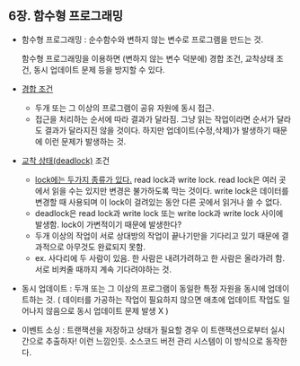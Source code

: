 ## 6장. 함수형 프로그래밍
- 함수형 프로그래밍 : 순수함수와 변하지 않는 변수로 프로그램을 만드는 것.
    
    함수형 프로그래밍을 이용하면 (변하지 않는 변수 덕분에) 경합 조건, 교착상태 조건, 동시 업데이트 문제 등을 방지할 수 있다.
    
- [경합 조건](https://velog.io/@sinclebear/12%EC%9E%A5.-%EA%B2%BD%ED%95%A9-%EC%A1%B0%EA%B1%B4%EC%9D%B4%EB%9E%80-%EB%AC%B4%EC%97%87%EC%9D%B8%EA%B0%80-%EA%B3%B5%EC%9C%A0-%EC%9E%90%EC%9B%90)
    - 두개 또는 그 이상의 프로그램이 공유 자원에 동시 접근.
    - 접근을 처리하는 순서에 따라 결과가 달라짐. 그냥 읽는 작업이라면 순서가 달라도 결과가 달라지진 않을 것이다. 하지만 업데이트(수정,삭제)가 발생하기 때문에 이런 문제가 발생하는 것.
- [교착 상태(deadlock)](https://ko.wikipedia.org/wiki/%EA%B5%90%EC%B0%A9_%EC%83%81%ED%83%9C) 조건
    - [lock에는 두가지 종류가 있다.](https://velog.io/@yrkim/Database-%ED%8A%B8%EB%9E%9C%EC%9E%AD%EC%85%98-deadlock) read lock과 write lock. read lock은 여러 곳에서 읽을 수는 있지만 변경은 불가하도록 막는 것이다. write lock은 데이터를 변경할 때 사용되며 이 lock이 걸려있는 동안 다른 곳에서 읽거나 쓸 수 없다.
    - deadlock은 read lock과 write lock 또는 write lock과 write lock 사이에 발생함. lock이 가변적이기 때문에 발생한다?
    - 두개 이상의 작업이 서로 상대방의 작업이 끝나기만을 기다리고 있기 때문에 결과적으로 아무것도 완료되지 못함.
    - ex. 사다리에 두 사람이 있음. 한 사람은 내려가려하고 한 사람은 올라가려 함. 서로 비켜줄 때까지 계속 기다려야하는 것.
- 동시 업데이트 : 두개 또는 그 이상의 프로그램이 동일한 특정 자원을 동시에 업데이트하는 것. ( 데이터를 가공하는 작업이 필요하지 않으면 애초에 업데이트 작업도 일어나지 않음으로 동시 업데이트 문제 발생 X )

- 이벤트 소싱 : 트랜잭션을 저장하고 상태가 필요할 경우 이 트랜잭션으로부터 실시간으로 추출하자! 이런 느낌인듯. 소스코드 버전 관리 시스템이 이 방식으로 동작한다.